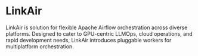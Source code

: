 # LinkAir
LinkAir is solution for flexible Apache Airflow orchestration across diverse platforms. Designed to cater to GPU-centric LLMOps, cloud operations, and rapid development needs, LinkAir introduces pluggable workers for multiplatform orchestration.
